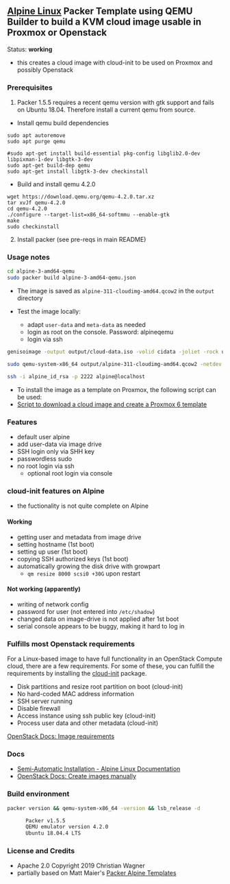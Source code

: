 ## [Alpine Linux](http://alpinelinux.org) Packer Template using QEMU Builder to build a KVM cloud image usable in Proxmox or Openstack

Status: **working**

* this creates a cloud image with cloud-init to be used on Proxmox and possibly Openstack

### Prerequisites

1) Packer 1.5.5 requires a recent qemu version with gtk support and fails on Ubuntu 18.04. Therefore install a current qemu from source.

- Install qemu build dependencies

```
sudo apt autoremove
sudo apt purge qemu

#sudo apt-get install build-essential pkg-config libglib2.0-dev  libpixman-1-dev libgtk-3-dev
sudo apt-get build-dep qemu
sudo apt-get install libgtk-3-dev checkinstall
```

- Build and install qemu 4.2.0

```
wget https://download.qemu.org/qemu-4.2.0.tar.xz
tar xvJf qemu-4.2.0
cd qemu-4.2.0
./configure --target-list=x86_64-softmmu --enable-gtk
make
sudo checkinstall
```

2) Install packer (see pre-reqs in main README)

### Usage notes

```sh
cd alpine-3-amd64-qemu
sudo packer build alpine-3-amd64-qemu.json
```
- The image is saved as `alpine-311-cloudimg-amd64.qcow2` in the `output` directory

- Test the image locally:
  - adapt `user-data` and `meta-data` as needed
  - login as root on the console. Password: alpineqemu
  - login via ssh

```sh
genisoimage -output output/cloud-data.iso -volid cidata -joliet -rock user-data meta-data

sudo qemu-system-x86_64 output/alpine-311-cloudimg-amd64.qcow2 -netdev  user,id=user.0,hostfwd=tcp::2222-:22 -device  virtio-net,netdev=user.0 -cdrom output/cloud-data.iso

ssh -i alpine_id_rsa -p 2222 alpine@localhost
```
- To install the image as a template on Proxmox, the following script can be used:
- [Script to download a cloud image and create a Proxmox 6 template](https://gist.github.com/chriswayg/43fbea910e024cbe608d7dcb12cb8466)

### Features
- default user alpine
- add user-data via image drive
- SSH login only via SHH key
- passwordless sudo
- no root login via ssh
  - optional root login via console

### cloud-init features on Alpine
- the fuctionality is not quite complete on Alpine

#### Working
- getting user and metadata from image drive
- setting hostname (1st boot)
- setting up user (1st boot)
- copying SSH authorized keys (1st boot)
- automatically growing the disk drive with growpart
  - `qm resize 8000 scsi0 +30G` upon restart

#### Not working (apparently)
- writing of network config
- password for user (not entered into `/etc/shadow`)
- changed data on image-drive is not applied after 1st boot
- serial console appears to be buggy, making it hard to log in

### Fulfills most Openstack requirements

For a Linux-based image to have full functionality in an OpenStack Compute cloud, there are a few requirements. For some of these, you can fulfill the requirements by installing the  [cloud-init](https://cloudinit.readthedocs.org/en/latest/)  package.

* Disk partitions and resize root partition on boot (cloud-init)
* No hard-coded MAC address information
* SSH server running
* Disable firewall
* Access instance using ssh public key (cloud-init)
* Process user data and other metadata (cloud-init)

[OpenStack Docs: Image requirements](https://docs.openstack.org/image-guide/openstack-images.html)

### Docs
- [Semi-Automatic Installation - Alpine Linux Documentation](https://beta.docs.alpinelinux.org/user-handbook/0.1a/Installing/manual.html)
- [OpenStack Docs: Create images manually](https://docs.openstack.org/image-guide/create-images-manually.html)

### Build environment

```sh
packer version && qemu-system-x86_64 -version && lsb_release -d

      Packer v1.5.5
      QEMU emulator version 4.2.0
      Ubuntu 18.04.4 LTS
```

### License and Credits
- Apache 2.0 Copyright 2019 Christian Wagner
- partially based on Matt Maier's [Packer Alpine Templates](https://github.com/maier/packer-templates)
